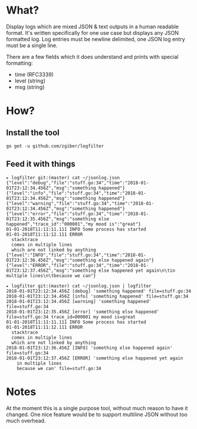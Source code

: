 # What?

Display logs which are mixed JSON & text outputs in a human readable format. It's written specifically for one use case but displays any JSON formatted log.
Log entries must be newline delimited, one JSON log entry must be a single line.

There are a few fields which it does understand and prints with special formatting:
- time (RFC3339)
- level (string)
- msg   (string)

# How?

## Install the tool

`go get -u github.com/zgiber/logfilter`

## Feed it with things

```
▸ logfilter git:(master) cat ~/jsonlog.json
{"level":"debug","file":"stuff.go:34","time":"2018-01-01T23:12:34.456Z","msg":"something happened"}
{"level":"info","file":"stuff.go:34","time":"2018-01-01T23:12:34.456Z","msg":"something happened"}
{"level":"warning","file":"stuff.go:34","time":"2018-01-01T23:12:34.456Z","msg":"something happened"}
{"level":"error","file":"stuff.go:34","time":"2018-01-01T23:12:35.456Z","msg":"something else happened","trace_id":"000001","my mood is":"great"}
01-01-2018T11:11:11.111 INFO Some process has started
01-01-2018T11:11:12.111 ERROR
  stacktrace
  comes in multiple lines
  which are not linked by anything
{"level":"INFO","file":"stuff.go:34","time":"2018-01-01T23:12:36.456Z","msg":"something else happened again"}
{"level":"ERROR","file":"stuff.go:34","time":"2018-01-01T23:12:37.456Z","msg":"something else happened yet again\n\tin multiple lines\n\tbecause we can"}

▸ logfilter git:(master) cat ~/jsonlog.json | logfilter
2018-01-01T23:12:34.456Z [debug] 'something happened' file=stuff.go:34
2018-01-01T23:12:34.456Z [info] 'something happened' file=stuff.go:34
2018-01-01T23:12:34.456Z [warning] 'something happened' file=stuff.go:34
2018-01-01T23:12:35.456Z [error] 'something else happened' file=stuff.go:34 trace_id=000001 my mood is=great
01-01-2018T11:11:11.111 INFO Some process has started
01-01-2018T11:11:12.111 ERROR
  stacktrace
  comes in multiple lines
  which are not linked by anything
2018-01-01T23:12:36.456Z [INFO] 'something else happened again' file=stuff.go:34
2018-01-01T23:12:37.456Z [ERROR] 'something else happened yet again
	in multiple lines
	because we can' file=stuff.go:34
```

# Notes

At the moment this is a single purpose tool, without much reason to have it changed.
One nice feature would be to support multiline JSON without too much overhead.
